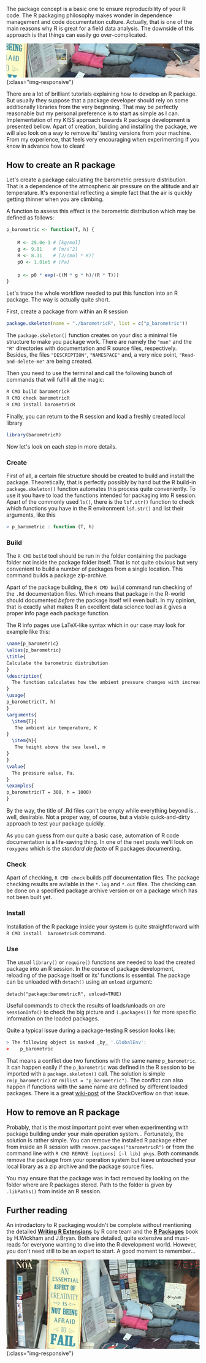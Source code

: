 The package concept is a basic one to ensure reproducibility of your R code. The R packaging philosophy makes wonder in dependence management and code documentation culture. Actually, that is one of the main reasons why R is great for a field data analysis. The downside of this approach is that things can easily go over-complicated.

![creativity_v0](/assets/creativity_v0.JPG){:class="img-responsive"}

There are a lot of brilliant tutorials explaining how to develop an R package. But usually they suppose that a package developer should rely on some additionally libraries from the very beginning. That may be perfectly reasonable but my personal preference is to start as simple as I can. Implementation of my KISS approach towards R package development is presented bellow. Apart of creation, building and installing the package, we will also look on a way to remove its' testing versions from your machine. From my experience, that feels very encouraging when experimenting if you know in advance how to clean!

## How to create an R package

Let's create a package calculating the barometric pressure distribution. That is a dependence of the atmospheric air pressure on the altitude and air temperature. It's exponential reflecting a simple fact that the air is quickly getting thinner when you are climbing.

A function to assess this effect is the barometric distribution which may be defined as follows:

```R
p_barometric <- function(T, h) {
	
	M <- 29.0e-3 # [kg/mol]
	g <- 9.81    # [m/s^2]
	R <- 8.31    # [J/(mol * K)]
	p0 <- 1.01e5 # [Pa]

	p <- p0 * exp(-((M * g * h)/(R * T)))
}
```

Let's trace the whole workflow needed to put this function into an R package. The way is actually quite short. 

First, create a package from within an R session

```R
package.skeleton(name = "./barometricR", list = c("p_barometric"))
```

The `package.skeleton()` function creates on your disc a minimal file structure to make you package work. There are namely the `"man"` and the `"R"` directories with documentation and R source files, respectively. Besides, the files `"DESCRIPTION"`, `"NAMESPACE"` and, a very nice point, `"Read-and-delete-me"` are being created.


Then you need to use the terminal and call the following bunch of commands that will fulfill all the magic:

```bash
R CMD build barometricR
R CMD check barometricR
R CMD install barometricR
```

Finally, you can return to the R session and load a freshly created local library

```R
library(barometricR)
```

Now let's look on each step in more details.

### Create

First of all, a certain file structure should be created to build and install the package. Theoretically, that is perfectly possibly by hand but the R build-in `package.skeleton()` function automates this process quite conveniently. To use it you have to load the functions intended for packaging into R session. Apart of the commonly used `ls()`, there is the `lsf.str()` function to check which functions you have in the R environment `lsf.str()` and list their arguments, like this

```R
> p_barometric : function (T, h)
```

### Build

The `R CMD` `build` tool should be run in the folder containing the package folder not inside the package folder itself. That is not quite obvious but very convenient to build a number of packages from a single location. This command builds a package zip-archive.

Apart of the package building, the `R CMD build` command run checking of the `.Rd` documentation files. Which means that package in the R-world  should documented *before* the package itself will even built. In my opinion, that is exactly what makes R an excellent data science tool as it gives a proper info page each package function. 

The R info pages use LaTeX-like syntax which in our case may look for example like this:

```LaTeX
\name{p_barometric}
\alias{p_barometric}
\title{
Calculate the barometric distribution
}
\description{
  The function calculates how the ambient pressure changes with increasing the altitude.
}
\usage{
p_barometric(T, h)
}
\arguments{
  \item{T}{
   The ambient air temperature, K
}
  \item{h}{
   The height above the sea level, m
}
}
\value{
  The pressure value, Pa.
}
\examples{
p_barometric(T = 300, h = 1000)
}
```

By the way, the title of .Rd files can't be empty while everything beyond is... well, desirable. Not a proper way, of course, but a viable quick-and-dirty approach to test your package quickly.

As you can guess from our quite a basic case, automation of R code documentation is a life-saving thing. In one of the next posts we'll look on `roxygene` which is the *standard de facto* of R packages documenting.


### Check

Apart of checking, `R CMD check` builds pdf documentation files. The package checking results are avilable in the `*.log` and `*.out` files. The checking can be done on a specified package archive version or on a package which has not been built yet.

### Install

Installation of the R package inside your system is quite straightforward with `R CMD install  barometricR` command. 

### Use

The usual `library()` or `require()` functions are needed to load the created package into an R session. In the course of package development, reloading of the package itself or its' functions is essential. The package can be unloaded with `detach()` using an `unload` argument:

`detach("package:barometricR", unload=TRUE)`

Useful commands to check the results of loads/unloads on are `sessionInfo()` to check the big picture and `(.packages())` for more specific information on the loaded packages.

Quite a typical issue during a package-testing R session looks like:

```R
> The following object is masked _by_ '.GlobalEnv':
>    p_barometric
```

That means a conflict due two functions with the same name `p_barometric`. It can happen easily if the `p_barometric` was defined in the R session to be imported with a `package.skeleton()` call. The solution is simple
`rm(p_barometric)` or `rm(list = "p_barometric")`. The conflict can also happen if functions with the same name are defined by different loaded packages. There is a great [wiki-post](https://stackoverflow.com/a/39137111/8465924) of the StackOverflow on that issue. 


## How to remove an R package

Probably, that is the most important point ever when experimenting with package building under your main operation system... Fortunately, the solution is rather simple. You can remove the installed R package either from inside an R session with `remove.packages("barometricR")` or from the command line with `R CMD REMOVE [options] [-l lib] pkgs`. Both commands remove the package from your operation system but leave untouched your local library as a zip archive and the package source files.

You may ensure that the package was in fact removed by looking on the folder where are R packages stored. Path to the folder is given by `.libPaths()` from inside an R session.

## Further reading

An introdactory to R packaging wouldn't be complete without mentioning the detailed [**Writing R Extensions**](https://cran.r-project.org/doc/manuals/r-release/R-exts.html) by R core team and the [**R Packages**](https://r-pkgs.org/) book by H.Wickham and J.Bryan. Both are detailed, quite extensive and must-reads for everyone wanting to dive into the R development world. However, you don't need still to be an expert to start. A good moment to remember...

![creativity](/assets/creativity_v2.JPG){:class="img-responsive"}

